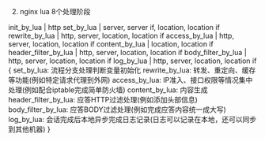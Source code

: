 

2. nginx lua 8个处理阶段

init_by_lua           | http
set_by_lua            | server, server if, location, location if
rewrite_by_lua        | http, server, location, location if
access_by_lua         | http, server, location, location if
content_by_lua        | location, location if
header_filter_by_lua  | http, server, location, location if
body_filter_by_lua    | http, server, location, location if
log_by_lua            | http, server, location, location if
{
    set_by_lua: 流程分支处理判断变量初始化
    rewrite_by_lua: 转发、重定向、缓存等功能(例如特定请求代理到外网)
    access_by_lua: IP准入、接口权限等情况集中处理(例如配合iptable完成简单防火墙)
    content_by_lua: 内容生成
    header_filter_by_lua: 应答HTTP过滤处理(例如添加头部信息)
    body_filter_by_lua: 应答BODY过滤处理(例如完成应答内容统一成大写)
    log_by_lua: 会话完成后本地异步完成日志记录(日志可以记录在本地，还可以同步到其他机器)
}